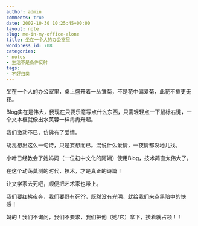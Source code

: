 ```yaml
---
author: admin
comments: true
date: 2002-10-30 10:25:45+00:00
layout: note
slug: me-in-my-office-alone
title: 坐在一个人的办公室里
wordpress_id: 708
categories:
- notes
- 生活不是条件反射
tags:
- 不好归类
---
```


坐在一个人的办公室里，桌上盛开着一丛雏菊，不是花中偏爱菊，此花不插更无花。

Blog实在是伟大，我现在只要乐意写点什么东西，只需轻轻点一下鼠标右键，一个文本框就像出水芙蓉一样冉冉升起。

我们激动不已，仿佛有了爱情。

胡乱想出这么一句诗，只是妄想而已。混说什么爱情，一夜情都没地儿找。

小叶已经教会了她妈妈（一位初中文化的阿姨）使用Blog，技术简直太伟大了。

在这个动荡莫测的时代，技术，才是真正的诗篇！

让文学家去死吧，顺便把艺术家也带上。

我们要红拂夜奔，我们要野有死??，既然没有光明，就给我们来点黑暗中的快感！

妈的！我们不询问，我们不要求，我们把他（她/它）拿下，接着就占领！！
